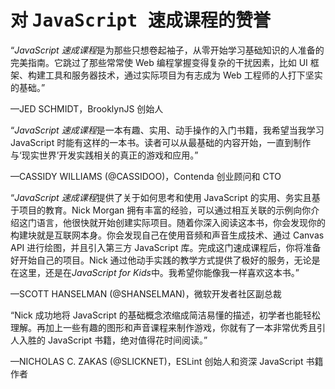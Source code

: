 # <samp class="SANS_Futura_Std_Heavy_B_11">对</samp> <samp class="SANS_Futura_Std_Heavy_Oblique_BI_11">JavaScript 速成课程</samp>的赞誉

“*JavaScript 速成课程*是为那些只想卷起袖子，从零开始学习基础知识的人准备的完美指南。它跳过了那些常常使 Web 编程掌握变得复杂的干扰因素，比如 UI 框架、构建工具和服务器技术，通过实际项目为有志成为 Web 工程师的人打下坚实的基础。”

—JED SCHMIDT，BrooklynJS 创始人

“*JavaScript 速成课程*是一本有趣、实用、动手操作的入门书籍，我希望当我学习 JavaScript 时能有这样的一本书。读者可以从最基础的内容开始，一直到制作与‘现实世界’开发实践相关的真正的游戏和应用。”

—CASSIDY WILLIAMS (@CASSIDOO)，Contenda 创业顾问和 CTO

“*JavaScript 速成课程*提供了关于如何思考和使用 JavaScript 的实用、务实且基于项目的教育。Nick Morgan 拥有丰富的经验，可以通过相互关联的示例向你介绍这门语言，他很快就开始创建实际项目。随着你深入阅读这本书，你会发现你的构建块就是互联网本身。你会发现自己在使用音频和声音生成技术、通过 Canvas API 进行绘图，并且引入第三方 JavaScript 库。完成这门速成课程后，你将准备好开始自己的项目。Nick 通过他动手实践的教学方式提供了极好的服务，无论是在这里，还是在*JavaScript for Kids*中。我希望你能像我一样喜欢这本书。”

—SCOTT HANSELMAN (@SHANSELMAN)，微软开发者社区副总裁

“Nick 成功地将 JavaScript 的基础概念浓缩成简洁易懂的描述，初学者也能轻松理解。再加上一些有趣的图形和声音课程来制作游戏，你就有了一本非常优秀且引人入胜的 JavaScript 书籍，绝对值得花时间阅读。”

—NICHOLAS C. ZAKAS (@SLICKNET)，ESLint 创始人和资深 JavaScript 书籍作者
